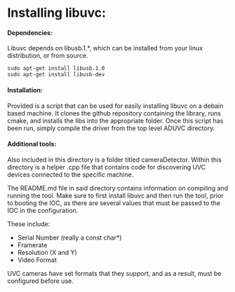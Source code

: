 # Installing libuvc:

#### Dependencies:

Libuvc depends on libusb.1.*, which can be installed from your linux distribution, or from 
source.
```
sudo apt-get install libusb.1.0
sudo apt-get install libusb-dev
```

#### Installation:

Provided is a script that can be used for easily installing libuvc on a debain based machine. 
It clones the github repository containing the library, runs cmake, and installs the libs into the 
appropriate folder. Once this script has been run, simply compile the driver from the top level
ADUVC directory.

#### Additional tools:

Also included in this directory is a folder titled cameraDetector.
Within this directory is a helper .cpp file that contains code for discovering UVC devices connected
to the specific machine.

The README.md file in said directory contains information on compiling and running the tool.
Make sure to first install libuvc and then run the tool, prior to booting the IOC,
as there are several values that must be passed to the IOC in the configuration.  
  
These include:

* Serial Number (really a const char*)
* Framerate
* Resolution (X and Y)
* Video Format

UVC cameras have set formats that they support, and as a result, must be configured before use.

